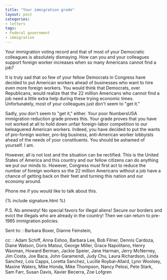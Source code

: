 ```yaml
---
title: "Your immigration grade"
layout: post
categories:
- letters
tags:
- Federal government
- immigration
---
```


Your immigration voting record and that of most of your Democratic colleagues is absolutely dismaying. How can you and your colleagues support foreign worker increases when so many Americans cannot find a job?

It is truly sad that so few of your fellow Democrats in Congress have decided to put American workers ahead of businesses who want to hire even more foreign workers. You would think that Democrats, over Republicans, would realize that the 22 million Americans who cannot find a job need a little extra help during these trying economic times. Unfortunately, most of your colleagues just don't seem to "get it."

Sadly, you don't seem to "get it," either. Your poor NumbersUSA immigration reduction grade proves this. Your grade proves that you have not worked at all to hold down unfair foreign-labor competition to our beleaguered American workers. Indeed, you have decided to put the wants of pro-foreign worker, pro-big business, anti-American worker lobbyists ahead of the needs of your constituents. You should be ashamed of yourself. I am.

However, all is not lost and the situation can be rectified. This is the United States of America and this country and our fellow citizens can do anything we put our minds to. However, Congress must first act to reduce the number of foreign workers so the 22 million Americans without a job have a chance of getting back on their feet and turning this nation and our economy around.

Phone me if you would like to talk about this.

{% include signature.html %}

P.S. No amnesty! No special favors for illegal aliens! Secure our borders and evict the illegals who are already in the country! Then we can return to pre-1965 immigration policies.

Sent to:
: Barbara Boxer, Dianne Feinstein, 

cc:
: Adam Schiff, Anna Eshoo, Barbara Lee, Bob Filner, Dennis Cardoza, Diane Watson, Doris Matsui, George Miller, Grace Napolitano, Henry Waxman, Howard Berman, Jackie Speier, Jane Harman, Jerry McNerney, Jim Costa, Joe Baca, John Garamendi, Judy Chu, Laura Richardson, Linda Sanchez, Lois Capps, Loretta Sanchez, Lucille Roybal-Allard, Lynn Woolsey, Maxine Waters, Mike Honda, Mike Thompson, Nancy Pelosi, Pete Stark, Sam Farr, Susan Davis, Xavier Becerra, Zoe Lofgren
